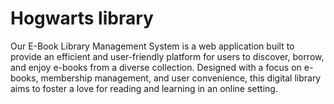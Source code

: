 
# Hogwarts library

Our E-Book Library Management System is a web application built to provide an efficient and user-friendly platform for users to discover, borrow, and enjoy e-books from a diverse collection. Designed with a focus on e-books, membership management, and user convenience, this digital library aims to foster a love for reading and learning in an online setting. 
